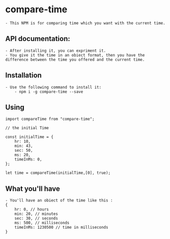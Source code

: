 # compare-time

    - This NPM is for comparing time which you want with the current time.

## API documentation:

    - After installing it, you can expriment it.
    - You give it the time in an obiect format, then you have the difference between the time you offered and the current time.

## Installation

    - Use the following command to install it:
        - npm i -g compare-time --save

## Using

    import compareTime from "compare-time";

    // the initial Time

    const initialTime = {
        hr: 10,
        min: 43,
        sec: 50,
        ms: 20,
        timeInMs: 0,
    };

    let time = compareTime(initialTime,[0], true);

## What you'll have

    - You'll have an obiect of the time like this :
    {
        hr: 0, // hours
        min: 20, // minutes
        sec: 30, // seconds
        ms: 500, // milliseconds
        timeInMs: 1230500 // time in milliseconds
    }
